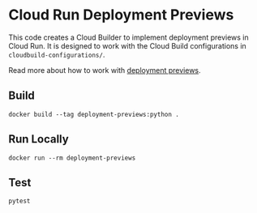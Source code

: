 # Cloud Run Deployment Previews

This code creates a Cloud Builder to implement deployment previews in Cloud Run. It is designed to work with the Cloud Build configurations in `cloudbuild-configurations/`.

Read more about how to work with [deployment previews](https://cloud.google.com/run/tutorials/configure-deployment-previews).

## Build

```
docker build --tag deployment-previews:python .
```

## Run Locally

```
docker run --rm deployment-previews
```

## Test

```
pytest
```
